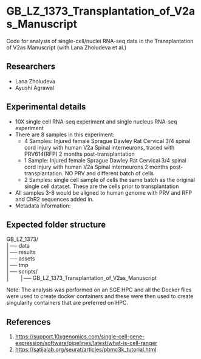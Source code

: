 # GB_LZ_1373_Transplantation_of_V2as_Manuscript
Code for analysis of single-cell/nuclei RNA-seq data in the Transplantation of V2as Manuscript (with Lana Zholudeva et al.) 

## Researchers
- Lana Zholudeva
- Ayushi Agrawal

## Experimental details
- 10X single cell RNA-seq experiment and single nucleus RNA-seq experiment
- There are 8 samples in this experiment:
    - 4 Samples: Injured female Sprague Dawley Rat Cervical 3/4 spinal cord injury with human V2a Spinal interneurons, traced with PRV614(RFP) 2 months post-transplantation
    - 1 Sample: Injured female Sprague Dawley Rat Cervical 3/4 spinal cord injury with human V2a Spinal interneurons 2 months post-transplantation. NO PRV and different batch of cells
    - 2 Samples: single cell sample of cells the same batch as the original single cell dataset. These are the cells prior to transplantation
- All samples 3-8 would be aligned to human genome with PRV and RFP and ChR2 sequences added in. 
- Metadata information:

 
## Expected folder structure
GB_LZ_1373/  
│── data  
│── results  
│── assets  
│── tmp  
│── scripts/  
│&emsp;&emsp;│── GB_LZ_1373_Transplantation_of_V2as_Manuscript  

Note: The analysis was performed on an SGE HPC and all the Docker files were used to create docker containers and these were then used to create singularity containers that are preferred on HPC. 
 
## References
1. https://support.10xgenomics.com/single-cell-gene-expression/software/pipelines/latest/what-is-cell-ranger
2. https://satijalab.org/seurat/articles/pbmc3k_tutorial.html


</br>
